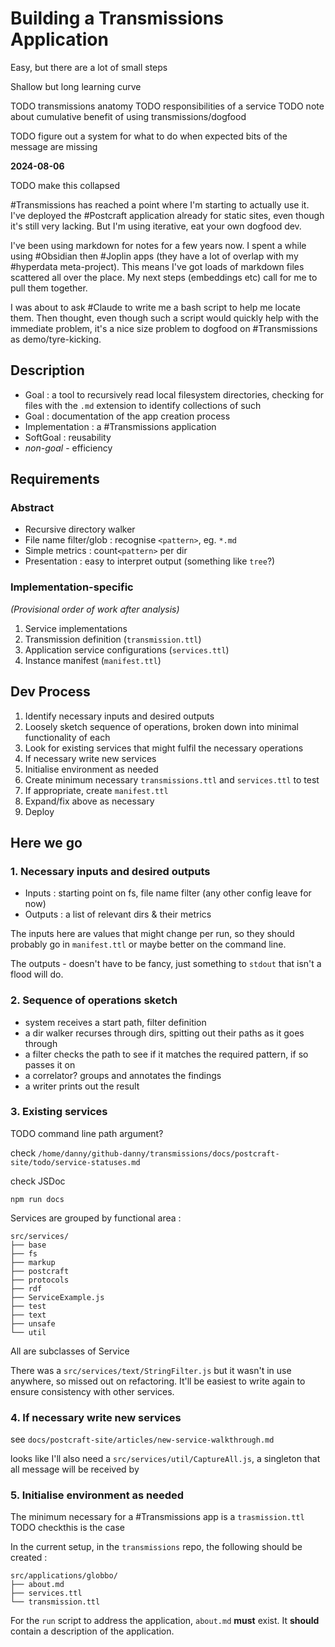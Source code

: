 # Building a Transmissions Application

Easy, but there are a lot of small steps

Shallow but long learning curve

TODO transmissions anatomy
TODO responsibilities of a service
TODO note about cumulative benefit of using transmissions/dogfood

TODO figure out a system for what to do when expected bits of the message are missing

**2024-08-06**

TODO make this collapsed

#Transmissions has reached a point where I'm starting to actually use it. I've deployed the #Postcraft application already for static sites, even though it's still very lacking. But I'm using iterative, eat your own dogfood dev.

I've been using markdown for notes for a few years now. I spent a while using #Obsidian then #Joplin apps (they have a lot of overlap with my #hyperdata meta-project).
This means I've got loads of markdown files scattered all over the place. My next steps (embeddings etc) call for me to pull them together.

I was about to ask #Claude to write me a bash script to help me locate them. Then thought, even though such a script would quickly help with the immediate problem, it's a nice size problem to dogfood on #Transmissions as demo/tyre-kicking.

## Description

- Goal : a tool to recursively read local filesystem directories, checking for files with the `.md` extension to identify collections of such
- Goal : documentation of the app creation process
- Implementation : a #Transmissions application
- SoftGoal : reusability
- _non-goal_ - efficiency

## Requirements

### Abstract

- Recursive directory walker
- File name filter/glob : recognise `<pattern>`, eg. `*.md`
- Simple metrics : count`<pattern>` per dir
- Presentation : easy to interpret output (something like `tree`?)

### Implementation-specific

_(Provisional order of work after analysis)_

1. Service implementations
2. Transmission definition (`transmission.ttl`)
3. Application service configurations (`services.ttl`)
4. Instance manifest (`manifest.ttl`)

## Dev Process

1. Identify necessary inputs and desired outputs
2. Loosely sketch sequence of operations, broken down into minimal functionality of each
3. Look for existing services that might fulfil the necessary operations
4. If necessary write new services
5. Initialise environment as needed
6. Create minimum necessary `transmissions.ttl` and `services.ttl` to test
7. If appropriate, create `manifest.ttl`
8. Expand/fix above as necessary
9. Deploy

## Here we go

### 1. Necessary inputs and desired outputs

- Inputs : starting point on fs, file name filter (any other config leave for now)
- Outputs : a list of relevant dirs & their metrics

The inputs here are values that might change per run, so they should probably go in `manifest.ttl` or maybe better on the command line.

The outputs - doesn't have to be fancy, just something to `stdout` that isn't a flood will do.

### 2. Sequence of operations sketch

- system receives a start path, filter definition
- a dir walker recurses through dirs, spitting out their paths as it goes through
- a filter checks the path to see if it matches the required pattern, if so passes it on
- a correlator? groups and annotates the findings
- a writer prints out the result

### 3. Existing services

TODO command line path argument?

check `/home/danny/github-danny/transmissions/docs/postcraft-site/todo/service-statuses.md`

check JSDoc

```
npm run docs
```

Services are grouped by functional area :

```
src/services/
├── base
├── fs
├── markup
├── postcraft
├── protocols
├── rdf
├── ServiceExample.js
├── test
├── text
├── unsafe
└── util
```

All are subclasses of Service

There was a `src/services/text/StringFilter.js` but it wasn't in use anywhere, so missed out on refactoring. It'll be easiest to write again to ensure consistency with other services.

### 4. If necessary write new services

see `docs/postcraft-site/articles/new-service-walkthrough.md`

looks like I'll also need a `src/services/util/CaptureAll.js`, a singleton that all message will be received by

### 5. Initialise environment as needed

The minimum necessary for a #Transmissions app is a `trasmission.ttl` TODO checkthis is the case

In the current setup, in the `transmissions` repo, the following should be created :

```
src/applications/globbo/
├── about.md
├── services.ttl
└── transmission.ttl
```

For the `run` script to address the application, `about.md` **must** exist. It **should** contain a description of the application.
